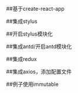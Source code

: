 ##基于create-react-app

##集成stylus

##开启stylus模块化

##集成antd/开启antd模块化

##集成redux

##集成axios，添加配置文件

##例子使用immutable